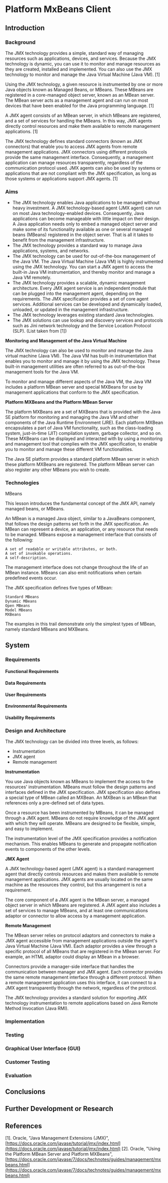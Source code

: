 # Platform MxBeans Client

## Introduction

### Background
The JMX technology provides a simple, standard way of managing resources such as 
applications, devices, and services. Because the JMX technology is dynamic, you 
can use it to monitor and manage resources as they are created, installed and 
implemented. You can also use the JMX technology to monitor and manage the Java 
Virtual Machine (Java VM). [1]

Using the JMX technology, a given resource is instrumented by one or more Java 
objects known as Managed Beans, or MBeans. These MBeans are registered in a 
core-managed object server, known as an MBean server. The MBean server acts as a
management agent and can run on most devices that have been enabled for the Java
programming language. [1]

A JMX agent consists of an MBean server, in which MBeans are registered, and a 
set of services for handling the MBeans. In this way, JMX agents directly 
control resources and make them available to remote management applications. [1]

The JMX technology defines standard connectors (known as JMX connectors) that 
enable you to access JMX agents from remote management applications. JMX 
connectors using different protocols provide the same management interface. 
Consequently, a management application can manage resources transparently, 
regardless of the communication protocol used. JMX agents can also be used by 
systems or applications that are not compliant with the JMX specification, as 
long as those systems or applications support JMX agents. [1]

### Aims

-  The JMX technology enables Java applications to be managed without heavy investment.
   A JMX technology-based agent (JMX agent) can run on most Java technology-enabled devices. Consequently, Java applications can become manageable with little impact on their design. A Java application needs only to embed a managed object server and make some of its functionality available as one or several managed beans (MBeans) registered in the object server. That is all it takes to benefit from the management infrastructure.
-  The JMX technology provides a standard way to manage Java applications, systems, and networks.
-  The JMX technology can be used for out-of-the-box management of the Java VM.
   The Java Virtual Machine (Java VM) is highly instrumented using the JMX technology. You can start a JMX agent to access the built-in Java VM instrumentation, and thereby monitor and manage a Java VM remotely.
-  The JMX technology provides a scalable, dynamic management architecture.
   Every JMX agent service is an independent module that can be plugged into the management agent, depending on the requirements. The JMX specification provides a set of core agent services. Additional services can be developed and dynamically loaded, unloaded, or updated in the management infrastructure.
-  The JMX technology leverages existing standard Java technologies.
-  The JMX solutions can use lookup and discovery services and protocols such as Jini network technology and the Service Location Protocol (SLP).
(List taken from [1])

**Monitoring and Management of the Java Virtual Machine**

The JMX technology can also be used to monitor and manage the Java virtual 
machine (Java VM). The Java VM has built-in instrumentation that enables you to 
monitor and manage it by using the JMX technology. These built-in management 
utilities are often referred to as out-of-the-box management tools for the Java 
VM. 

To monitor and manage different aspects of the Java VM, the Java VM includes a 
platform MBean server and special MXBeans for use by management applications 
that conform to the JMX specification.

**Platform MXBeans and the Platform MBean Server**

The platform MXBeans are a set of MXBeans that is provided with the Java SE 
platform for monitoring and managing the Java VM and other components of the 
Java Runtime Environment (JRE). Each platform MXBean encapsulates a part of Java 
VM functionality, such as the class-loading system, just-in-time (JIT) 
compilation system, garbage collector, and so on. These MXBeans can be displayed 
and interacted with by using a monitoring and management tool that complies with 
the JMX specification, to enable you to monitor and manage these different VM 
functionalities.

The Java SE platform provides a standard platform MBean server in which these platform MXBeans are registered. The platform MBean server can also register any other MBeans you wish to create.

### Technologies

MBeans

This lesson introduces the fundamental concept of the JMX API, namely managed beans, or MBeans.

An MBean is a managed Java object, similar to a JavaBeans component, that follows the design patterns set forth in the JMX specification. An MBean can represent a device, an application, or any resource that needs to be managed. MBeans expose a management interface that consists of the following:

    A set of readable or writable attributes, or both.
    A set of invokable operations.
    A self-description.

The management interface does not change throughout the life of an MBean instance. MBeans can also emit notifications when certain predefined events occur.

The JMX specification defines five types of MBean:

    Standard MBeans
    Dynamic MBeans
    Open MBeans
    Model MBeans
    MXBeans

The examples in this trail demonstrate only the simplest types of MBean, namely standard MBeans and MXBeans.



## System

### Requirements

#### Functional Requirements

#### Data Requirements

#### User Requirements

#### Environmental Requirements

#### Usability Requirements

### Design and Architecture

The JMX technology can be divided into three levels, as follows:
-  Instrumentation
-  JMX agent
-  Remote management

**Instrumentation**

You use Java objects known as MBeans to implement the access to the resources' 
instrumentation. MBeans must follow the design patterns and interfaces defined 
in the JMX specification. 
JMX specification also defines a special type of MBean called an MXBean. An 
MXBean is an MBean that references only a pre-defined set of data types.

Once a resource has been instrumented by MBeans, it can be managed through a JMX 
agent. MBeans do not require knowledge of the JMX agent with which they will 
operate. MBeans are designed to be flexible, simple, and easy to implement. 

The instrumentation level of the JMX specification provides a notification 
mechanism. This enables MBeans to generate and propagate notification events to 
components of the other levels.

**JMX Agent**

A JMX technology-based agent (JMX agent) is a standard management agent that 
directly controls resources and makes them available to remote management 
applications. JMX agents are usually located on the same machine as the 
resources they control, but this arrangement is not a requirement.

The core component of a JMX agent is the MBean server, a managed object server 
in which MBeans are registered. A JMX agent also includes a set of services to 
manage MBeans, and at least one communications adaptor or connector to allow 
access by a management application.

**Remote Management**

The MBean server relies on protocol adaptors and connectors to make a JMX agent 
accessible from management applications outside the agent's Java Virtual Machine
(Java VM). Each adaptor provides a view through a specific protocol of all 
MBeans that are registered in the MBean server. For example, an HTML adaptor 
could display an MBean in a browser.

Connectors provide a manager-side interface that handles the communication 
between manager and JMX agent. Each connector provides the same remote 
management interface through a different protocol. When a remote management 
application uses this interface, it can connect to a JMX agent transparently 
through the network, regardless of the protocol. 

The JMX technology provides a standard solution for exporting JMX technology 
instrumentation to remote applications based on Java Remote Method Invocation 
(Java RMI).


### Implementation

### Testing

### Graphical User Interface (GUI)

### Customer Testing

### Evaluation


## Conclusions

## Further Development or Research

## References
[1]. Oracle, "Java Management Extensions (JMX)", [https://docs.oracle.com/javase/tutorial/jmx/index.html](https://docs.oracle.com/javase/tutorial/jmx/index.html)
[2]. Oracle, "Using the Platform MBean Server and Platform MXBeans", [https://docs.oracle.com/javase/7/docs/technotes/guides/management/mxbeans.html](https://docs.oracle.com/javase/7/docs/technotes/guides/management/mxbeans.html)